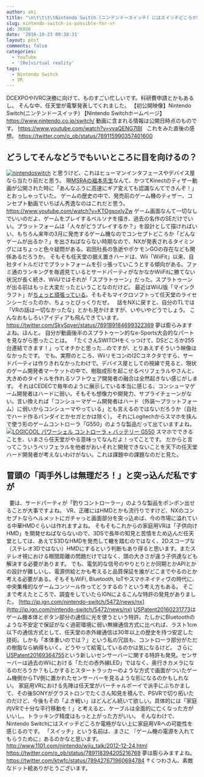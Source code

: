 ```yaml
---
author: aki
title: "\n\t\t\t\tNintendo Switch (ニンテンドースイッチ) にはスイッチどころか電極がない上に家庭用VRへの可能性を感じる\t\t"
slug: nintendo-switch-is-possible-for-vr
id: 36026
date: '2016-10-23 09:38:31'
layout: post
comments: false
categories:
  - YouTube
  - '[Re]virtual reality'
tags:
  - Nintendo Switch
  - VR
---
```


DCEXPOやIVRC決勝に向けて、ものすごい忙しいです。科研費申請とかもあるし。 そんな中、任天堂が電撃発表してくれました。 【初公開映像】Nintendo Switch(ニンテンドースイッチ) 【Nintendo Switchホームページ】 https://www.nintendo.co.jp/switch/ 動画に含まれる情報は公開日時点のものです。 https://www.youtube.com/watch?v=vvaQENG7lBI   これをみた直後の感想。 https://twitter.com/o_ob/status/789115990357401600

## どうしてそんなどうでもいいところに目を向けるの？

[![nintendoswitch](http://aki.shirai.as/wp-content/uploads/2016/10/NintendoSwitch-300x169.jpg)](http://aki.shirai.as/wp-content/uploads/2016/10/NintendoSwitch.jpg) と思うけど、これはヒューマンインタフェースやデバイス屋なら当たり前だと思う。 現[MSRAの福本先生](https://www.microsoft.com/en-us/research/people/fukumoto/)なんて、かつてKinectのティザー動画が公開された時に「あんなふうに高速にギア変えても認識なんてできんぞ！」とおっしゃっていた。 ゲームの歴史の中で、発売前のゲーム機のティザー、コンセプト動画でいちばん秀逸なのはこれだと思う。 https://www.youtube.com/watch?v=KTOgsoxIyZw ゲーム画面なんて一切なしでいいのだよ、ゲームをプレイするペルソナを描き、過去の名作のSEだけでいい。プラットフォームは「人々がどうプレイするか？」を設計として描ければいい、もちろん来年の3月に発売するゲーム機なのでコンセプトどころか「どんなゲームが出るか？」を出さねばならない時期なので、NXが発表されるタイミングにはちょっと色々疑問がある。岩田社長の急逝やポケモンGOの存在なども関係あるだろうか。 そもそも任天堂の据え置きハードは、Wii「WiiFit」以来、自社タイトルだけでプラットフォームを引っ張っていこうとする傾向がある。ファミ通のランキングを毎週見ているとサードパーティがなかなかWiiFitに勝てない状況が長く続き、WiiUではそれが「スプラトゥーン」だった。スプラトゥーンが出る前はもっと大変だったということなのだけど。 最近はWiiU版「マインクラフト」が[ちょっと頑張っている](http://www.famitsu.com/biz/ranking/)。そもそもマイクロソフトって任天堂のライセンシーだったのか、ちょっとびっくりだぜ。   話をNXに戻すと、自分のTLでは「VRの話は一切なかったな」とかも見かけますが、いやいやどうでしょう。 こんなおもしろいアイディアも飛んできています。 https://twitter.com/SkySpyer/status/789189184699322369 夢は膨らみますよね。ほんと。 自分が動画後半のスプラトゥーン的なe-Sports大会的なパートを見ながら思ったことは。 「たくさんSWITCHをくっつけて、DSどころか255台連結できます！」ってオチかと思った...のですが、とりあえずそういう映像はなかったです。 でも、実際のところ、WiiリモコンのI2Cコネクタですら、サードパーティは作りきれなかったわけで。デバイス屋としての視線で見ると、現状のゲーム開発者マーケットの中で、樹脂成形を起こせるペリフェラルやさんと、大きめのタイトルを作れるソフトウェア開発者の融合は全然起きない感じがします。 それはCEDECで毎年のように展示している本当に感じる、コンシューマゲーム開発者はハードに弱い。そもそも想像力や開発力、サプライチェーンがない。言い換えれば「コンシューマゲーム開発者はハード（外装〜プラットフォーム）に弱いからコンシューマやっている」とも言えるのではないだろうか（自社でハード作るバンダイとかセガとかは除く）。 それにLogitechからスマホを挟んで使う形のゲームコントローラ「G550」のような製品だって出ていますよね。 [![LOGICOOL パワーシェル コントローラ + バッテリー G550](http://aki.shirai.as//HLIC/69b7652b0632d8e87374ca51c3506ebd.jpg)](http://www.amazon.co.jp/LOGICOOL-%E3%83%91%E3%83%AF%E3%83%BC%E3%82%B7%E3%82%A7%E3%83%AB-%E3%82%B3%E3%83%B3%E3%83%88%E3%83%AD%E3%83%BC%E3%83%A9-%E3%83%90%E3%83%83%E3%83%86%E3%83%AA%E3%83%BC-G550/dp/B00H30U7ZI%3FSubscriptionId%3DAKIAJ56UK3AZ2R4ZXWZQ%26tag%3Damazonas-22%26linkCode%3Dxm2%26camp%3D2025%26creative%3D165953%26creativeASIN%3DB00H30U7ZI "Amazon で商品の詳細を確認する") スマホでできることを、いまさら任天堂がやる意味ってなんだよ！ってことです。 だからと言ってこういうペリフェラルを他者がおいそれと開発できないことを天下の任天堂ハード開発者が考えないわけがない。これは課題中の課題なのだと見た。  

## 冒頭の「両手外しは無理だろ！」と突っ込んだ私ですが

  要は、サードパーティが「釣りコントローラー」のような製品をポンポン出せることが大事ですよね。 VR、正確にはHMDとかも流行りですけど、NXのコンセプトならヘルメットにガチャっと画面部分を突っ込めば、今の市場に溢れている中華HMDぐらいは作れますよね。 そもそもこれからの家庭用VRは「子供向けHMD」を開発せねばならないので、3DSで長年の知見と苦情をため込んだ任天堂としては、あえてS3DなHMDを発売して轍を踏むのではなく、2Dスコープな（ステレオ3Dではない）HMDにするという判断もあり得ると思います。またステレオ視における眼間距離の問題だけではなく、頭の大きさが違う子供達なども解決する必要があります。 でも、電気的な信号のやりとりとか同期とかAPIとかの設計が難しいし、電源供給とかも考えると品質保証を誰がどこまでやるのとか考える必要がある。そもそもWiFi, Bluetooth, IoTやスマホネイティヴの時代に、中央集権的なゲームコンソール作ってどうするの？という考え方もある。 そこまで考えたところで、調査をしていたらIGNによるこんな特許の発見がありました。 [http://jp.ign.com/nintendo-switch/5472/news/nx](http://jp.ign.com/nintendo-switch/5472/news/nx) [USPatent20160231773](http://patents.com/us-20160231773.html)はゲーム機本体とボタン部分の通信に光を使うという特許。たしかにBluetoothのような不安定で保証がなく過密環境に弱い無線通信方式に比べれば、ラスト1cm以下の通信方式として、任天堂の赤外線通信は30年以上の歴史を持つ安定した技術。しかも「本体重いのでは？」という私の冗談も、コントローラ部分がただの樹脂なら納得もいく。どうやって給電しているのかは気になるけど。 さらに[USPatent20169364755](http://patft.uspto.gov/netacgi/nph-Parser?Sect1=PTO2&Sect2=HITOFF&p=1&u=%2Fnetahtml%2FPTO%2Fsearch-bool.html&r=1&f=G&l=50&co1=AND&d=PALL&s1=Nintendo.ASNM.&s2=Inoue.AANM.&OS=AN/Nintendo+AND+AANM/Inoue&RS=AN/Nintendo+AND+AANM/Inoue)という新しいセンサーバーに関する特許も発見。センサーバーは過去のWiiにおける「ただの赤外線LED」ではなく、奥行きカメラになるのだろうか？もしかするとスタートラッカーのような方式で画面がついたゲーム機側からTV側に置かれたセンサーバーを見るような形になるのかもしれない。 家庭用VRにおける先陣は任天堂がバーチャルボーイで派手にぶちかまして、その後SONYがグラストロンでたくさん知見を積んで、PSVRで切り拓いたのだけど、今後もその「よき戦い」はどんどん続いて欲しい。具体的には「家庭内VRで十分な平行移動を！」と考えると、ケーブルは全面的に亡くなった方がいいし、トラッキング精度はもっと上がった方がいい。 そんなわけで、Nintendo Switchにはスイッチどころか電極がない上に家庭用VRへの可能性を感じるのです。 「スイッチ」という名前は、まさに 『ゲーム機の電源を入れてもらうために』あるのかなと思います。 http://www.1101.com/nintendo/wiiu_talk/2012-12-24.html https://twitter.com/o_ob/status/789118394205216769 夢は膨らみますよね。 https://twitter.com/ktwfc/status/789427671960694784 ↑くつわさん、素敵なドット絵ありがとうございます。